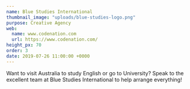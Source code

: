 ```yaml
---
name: Blue Studies International
thumbnail_image: "uploads/blue-studies-logo.png"
purpose: Creative Agency
web:
  name: www.codenation.com
  url: https://www.codenation.com/
height_px: 70
order: 3
date: 2019-07-26 11:00:00 +0000
---
```

Want to visit Australia to study English or go to University? Speak to the excellent team at Blue Studies International to help arrange everything!
